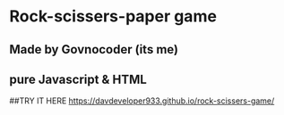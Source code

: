 # Rock-scissers-paper game
## Made by Govnocoder (its me)
## pure Javascript & HTML

##TRY IT HERE
https://davdeveloper933.github.io/rock-scissers-game/
